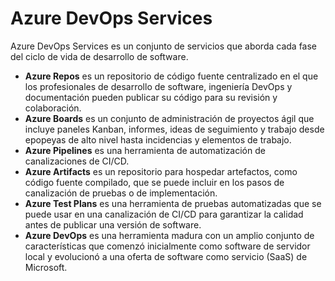 # Azure DevOps Services
Azure DevOps Services es un conjunto de servicios que aborda cada fase del ciclo de vida de desarrollo de software.

- **Azure Repos** es un repositorio de código fuente centralizado en el que los profesionales de desarrollo de software, ingeniería DevOps y documentación pueden publicar su código para su revisión y colaboración.
- **Azure Boards** es un conjunto de administración de proyectos ágil que incluye paneles Kanban, informes, ideas de seguimiento y trabajo desde epopeyas de alto nivel hasta incidencias y elementos de trabajo.
- **Azure Pipelines** es una herramienta de automatización de canalizaciones de CI/CD.
- **Azure Artifacts** es un repositorio para hospedar artefactos, como código fuente compilado, que se puede incluir en los pasos de canalización de pruebas o de implementación.
- **Azure Test Plans** es una herramienta de pruebas automatizadas que se puede usar en una canalización de CI/CD para garantizar la calidad antes de publicar una versión de software.
- **Azure DevOps** es una herramienta madura con un amplio conjunto de características que comenzó inicialmente como software de servidor local y evolucionó a una oferta de software como servicio (SaaS) de Microsoft.
